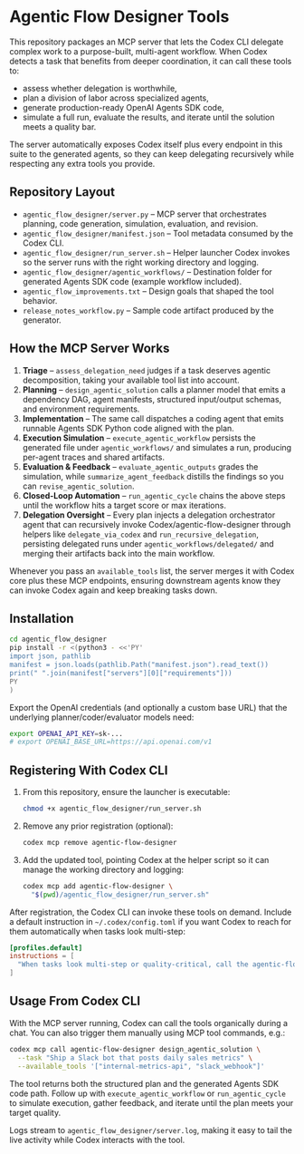 # Agentic Flow Designer Tools

This repository packages an MCP server that lets the Codex CLI delegate complex work to a purpose-built, multi-agent workflow. When Codex detects a task that benefits from deeper coordination, it can call these tools to:

- assess whether delegation is worthwhile,
- plan a division of labor across specialized agents,
- generate production-ready OpenAI Agents SDK code,
- simulate a full run, evaluate the results, and iterate until the solution meets a quality bar.

The server automatically exposes Codex itself plus every endpoint in this suite to the generated agents, so they can keep delegating recursively while respecting any extra tools you provide.

## Repository Layout

- `agentic_flow_designer/server.py` – MCP server that orchestrates planning, code generation, simulation, evaluation, and revision.
- `agentic_flow_designer/manifest.json` – Tool metadata consumed by the Codex CLI.
- `agentic_flow_designer/run_server.sh` – Helper launcher Codex invokes so the server runs with the right working directory and logging.
- `agentic_flow_designer/agentic_workflows/` – Destination folder for generated Agents SDK code (example workflow included).
- `agentic_flow_improvements.txt` – Design goals that shaped the tool behavior.
- `release_notes_workflow.py` – Sample code artifact produced by the generator.

## How the MCP Server Works

1. **Triage** – `assess_delegation_need` judges if a task deserves agentic decomposition, taking your available tool list into account.
2. **Planning** – `design_agentic_solution` calls a planner model that emits a dependency DAG, agent manifests, structured input/output schemas, and environment requirements.
3. **Implementation** – The same call dispatches a coding agent that emits runnable Agents SDK Python code aligned with the plan.
4. **Execution Simulation** – `execute_agentic_workflow` persists the generated file under `agentic_workflows/` and simulates a run, producing per-agent traces and shared artifacts.
5. **Evaluation & Feedback** – `evaluate_agentic_outputs` grades the simulation, while `summarize_agent_feedback` distills the findings so you can `revise_agentic_solution`.
6. **Closed-Loop Automation** – `run_agentic_cycle` chains the above steps until the workflow hits a target score or max iterations.
7. **Delegation Oversight** – Every plan injects a delegation orchestrator agent that can recursively invoke Codex/agentic-flow-designer through helpers like `delegate_via_codex` and `run_recursive_delegation`, persisting delegated runs under `agentic_workflows/delegated/` and merging their artifacts back into the main workflow.

Whenever you pass an `available_tools` list, the server merges it with Codex core plus these MCP endpoints, ensuring downstream agents know they can invoke Codex again and keep breaking tasks down.

## Installation

```bash
cd agentic_flow_designer
pip install -r <(python3 - <<'PY'
import json, pathlib
manifest = json.loads(pathlib.Path("manifest.json").read_text())
print(" ".join(manifest["servers"][0]["requirements"]))
PY
)
```

Export the OpenAI credentials (and optionally a custom base URL) that the underlying planner/coder/evaluator models need:

```bash
export OPENAI_API_KEY=sk-...
# export OPENAI_BASE_URL=https://api.openai.com/v1
```

## Registering With Codex CLI

1. From this repository, ensure the launcher is executable:
   ```bash
   chmod +x agentic_flow_designer/run_server.sh
   ```
2. Remove any prior registration (optional):
   ```bash
   codex mcp remove agentic-flow-designer
   ```
3. Add the updated tool, pointing Codex at the helper script so it can manage the working directory and logging:
   ```bash
   codex mcp add agentic-flow-designer \
     "$(pwd)/agentic_flow_designer/run_server.sh"
   ```

After registration, the Codex CLI can invoke these tools on demand. Include a default instruction in `~/.codex/config.toml` if you want Codex to reach for them automatically when tasks look multi-step:

```toml
[profiles.default]
instructions = [
  "When tasks look multi-step or quality-critical, call the agentic-flow-designer MCP tools (triage → plan → execute → evaluate) before replying."
]
```

## Usage From Codex CLI

With the MCP server running, Codex can call the tools organically during a chat. You can also trigger them manually using MCP tool commands, e.g.:

```bash
codex mcp call agentic-flow-designer design_agentic_solution \
  --task "Ship a Slack bot that posts daily sales metrics" \
  --available_tools '["internal-metrics-api", "slack_webhook"]'
```

The tool returns both the structured plan and the generated Agents SDK code path. Follow up with `execute_agentic_workflow` or `run_agentic_cycle` to simulate execution, gather feedback, and iterate until the plan meets your target quality.

Logs stream to `agentic_flow_designer/server.log`, making it easy to tail the live activity while Codex interacts with the tool.
